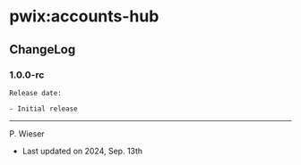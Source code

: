 # pwix:accounts-hub

## ChangeLog

### 1.0.0-rc

    Release date: 

    - Initial release

---
P. Wieser
- Last updated on 2024, Sep. 13th
